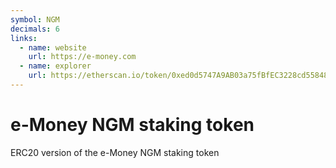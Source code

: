 ```yaml
---
symbol: NGM
decimals: 6
links:
  - name: website
    url: https://e-money.com
  - name: explorer
    url: https://etherscan.io/token/0xed0d5747A9AB03a75fBfEC3228cd55848245B75d
---
```


# e-Money NGM staking token

ERC20 version of the e-Money NGM staking token
